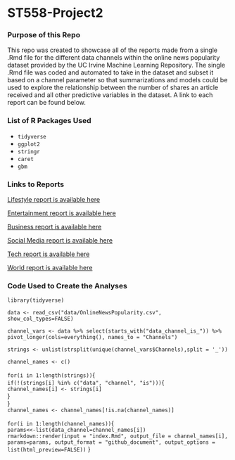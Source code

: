 # ST558-Project2

### Purpose of this Repo

This repo was created to showcase all of the reports made from a single .Rmd file for the different 
data channels within the online news popularity dataset provided by the UC Irvine Machine Learning 
Repository. The single .Rmd file was coded and automated to take in the dataset and subset it based 
on a channel parameter so that summarizations and models could be used to explore the relationship 
between the number of shares an article received and all other predictive variables in the dataset.
A link to each report can be found below.

### List of R Packages Used  

  * `tidyverse`
  * `ggplot2`
  * `stringr`
  * `caret`
  * `gbm`  

### Links to Reports

[Lifestyle report is available here](lifestyle.md)
  
[Entertainment report is available here](entertainment.md)
  
[Business report is available here](bus.md)
  
[Social Media report is available here](socmed.md)
  
[Tech report is available here](tech.md)
  
[World report is available here](world.md)

### Code Used to Create the Analyses

`library(tidyverse)`  

`data <- read_csv("data/OnlineNewsPopularity.csv", show_col_types=FALSE)`  

`channel_vars <- data %>% select(starts_with("data_channel_is_")) %>%   
  pivot_longer(cols=everything(), names_to = "Channels")`  

`strings <- unlist(strsplit(unique(channel_vars$Channels),split = '_'))`  

`channel_names <- c()`  

`for(i in 1:length(strings))`{  
  `if(!(strings[i] %in% c("data", "channel", "is")))`{  
    `channel_names[i] <- strings[i]`  
  }  
}  
`channel_names <- channel_names[!is.na(channel_names)]`  

`for(i in 1:length(channel_names))`{  
  `params<<-list(data_channel=channel_names[i])`  
  `rmarkdown::render(input = "index.Rmd", output_file = channel_names[i],
                    params=params,
                    output_format = "github_document",
                    output_options = list(html_preview=FALSE))`
}  
  
